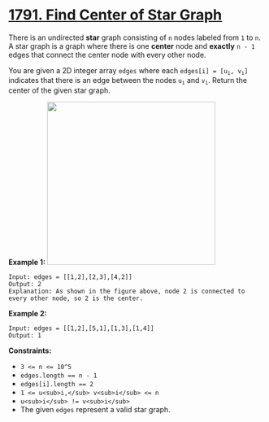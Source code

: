 # [1791. Find Center of Star Graph](https://leetcode.com/problems/find-center-of-star-graph/description/)

There is an undirected **star**  graph consisting of `n` nodes labeled from `1` to `n`. A star graph is a graph where there is one **center**  node and **exactly**  `n - 1` edges that connect the center node with every other node.

You are given a 2D integer array `edges` where each `edges[i] = [`<code>u<sub>i</sub></code>`, `<code>v<sub>i</sub></code>`]` indicates that there is an edge between the nodes <code>u<sub>i</sub></code> and <code>v<sub>i</sub></code>. Return the center of the given star graph.


**Example 1:** 
<img alt="" src="https://assets.leetcode.com/uploads/2021/02/24/star_graph.png" style="width: 331px; height: 321px;">

```
Input: edges = [[1,2],[2,3],[4,2]]
Output: 2
Explanation: As shown in the figure above, node 2 is connected to every other node, so 2 is the center.
```

**Example 2:** 

```
Input: edges = [[1,2],[5,1],[1,3],[1,4]]
Output: 1
```

**Constraints:** 

- `3 <= n <= 10^5`
- `edges.length == n - 1`
- `edges[i].length == 2`
- `1 <= u<sub>i,</sub> v<sub>i</sub> <= n`
- `u<sub>i</sub> != v<sub>i</sub>`
- The given `edges` represent a valid star graph.
